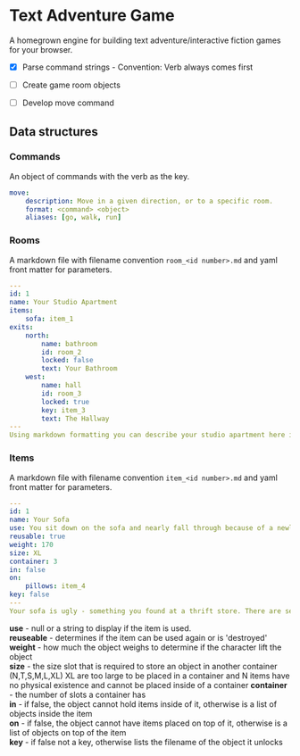 # Text Adventure Game 

A homegrown engine for building text adventure/interactive fiction games for your browser.

- [X] Parse command strings - Convention: Verb always comes first
- [ ] Create game room objects
- [ ] Develop move command


## Data structures
### Commands
An object of commands with the verb as the key.
```yaml
move:
    description: Move in a given direction, or to a specific room.
    format: <command> <object>
    aliases: [go, walk, run]
```
### Rooms
A markdown file with filename convention ```room_<id number>.md``` and yaml front matter for parameters.
```yaml
---
id: 1
name: Your Studio Apartment
items:
    sofa: item_1
exits:
    north:
        name: bathroom
        id: room_2
        locked: false
        text: Your Bathroom
    west:
        name: hall
        id: room_3
        locked: true
        key: item_3
        text: The Hallway
---
Using markdown formatting you can describe your studio apartment here including all the objects that you'd like to have interacted with such as your **sofa** with bold lettering.
```

### Items
A markdown file with filename convention ```item_<id number>.md``` and yaml front matter for parameters.
```yaml
---
id: 1
name: Your Sofa
use: You sit down on the sofa and nearly fall through because of a newly broken spring.
reusable: true
weight: 170
size: XL
container: 3
in: false
on:
    pillows: item_4
key: false
---
Your sofa is ugly - something you found at a thrift store. There are several **pillows** scattered across the sofa.
```
**use** - null or a string to display if the item is used.  
**reuseable** - determines if the item can be used again or is 'destroyed'  
**weight** - how much the object weighs to determine if the character lift the object  
**size** - the size slot that is required to store an object in another container (N,T,S,M,L,XL) XL are too large to be placed in a container and N items have no physical existence and cannot be placed inside of a container 
**container** - the number of slots a container has  
**in** - if false, the object cannot hold items inside of it, otherwise is a list of objects inside the item  
**on** - if false, the object cannot have items placed on top of it, otherwise is a list of objects on top of the item  
**key** - if false not a key, otherwise lists the filename of the object it unlocks  
